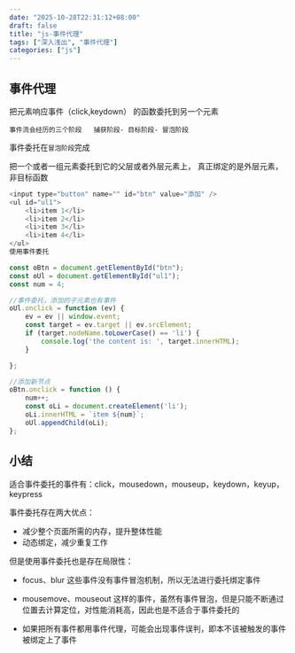 ```yaml
---
date: "2025-10-28T22:31:12+08:00"
draft: false
title: "js-事件代理"
tags: ["深入浅出", "事件代理"]
categories: ["js"]
---
```


## 事件代理

把元素响应事件（click,keydown） 的函数委托到另一个元素

    事件流会经历的三个阶段   捕获阶段- 目标阶段- 冒泡阶段

事件委托在`冒泡阶段`完成

把一个或者一组元素委托到它的父层或者外层元素上， 真正绑定的是外层元素，非目标函数

```js
<input type="button" name="" id="btn" value="添加" />
<ul id="ul1">
    <li>item 1</li>
    <li>item 2</li>
    <li>item 3</li>
    <li>item 4</li>
</ul>
使用事件委托

const oBtn = document.getElementById("btn");
const oUl = document.getElementById("ul1");
const num = 4;

//事件委托，添加的子元素也有事件
oUl.onclick = function (ev) {
    ev = ev || window.event;
    const target = ev.target || ev.srcElement;
    if (target.nodeName.toLowerCase() == 'li') {
        console.log('the content is: ', target.innerHTML);
    }

};

//添加新节点
oBtn.onclick = function () {
    num++;
    const oLi = document.createElement('li');
    oLi.innerHTML = `item ${num}`;
    oUl.appendChild(oLi);
};
```

## 小结

适合事件委托的事件有：click，mousedown，mouseup，keydown，keyup，keypress

事件委托存在两大优点：

- 减少整个页面所需的内存，提升整体性能
- 动态绑定，减少重复工作

但是使用事件委托也是存在局限性：

- focus、blur 这些事件没有事件冒泡机制，所以无法进行委托绑定事件

- mousemove、mouseout 这样的事件，虽然有事件冒泡，但是只能不断通过位置去计算定位，对性能消耗高，因此也是不适合于事件委托的

- 如果把所有事件都用事件代理，可能会出现事件误判，即本不该被触发的事件被绑定上了事件
